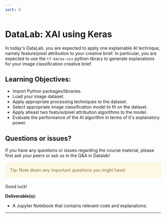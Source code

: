 ```yaml
---
sort: 9
---
```


# DataLab: XAI using Keras

In today's DataLab, you are expected to apply one explainable AI technique,
namely feature/pixel attribution to your creative brief. In particular, you
are expected to use the ```tf-keras-vis``` python library to generate
explanations for your image classification creative brief.

## Learning Objectives:

- Import Python packages/libraries.
- Load your image dataset.
- Apply appropriate processing techniques to the dataset.
- Select appropriate image classification model to fit on the dataset.
- Apply atleast two feature/pixel attribution algorithms to the model.
- Evaluate the performance of the AI algorithm in terms of it's explanatory power.

## Questions or issues?
If you have any questions or issues regarding the course material, please first ask your peers or ask us in the Q&A in Datalab!

<div style="padding: 15px; border: 1px solid transparent; border-color: transparent; margin-bottom: 20px; border-radius: 4px; color: #8a6d3b;; background-color: #fcf8e3; border-color: #faebcc;">
Tip: Note down any important questions you might have!
 </div>

Good luck!


__Deliverable(s):__

- A Jupyter Notebook that contains relevant code and explanations.

***
